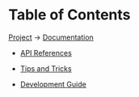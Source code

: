 # Table of Contents
[Project](https://github.com/ksxatompackages/quick-spawn) → [Documentation](.)

* [API References](./api-references)

* [Tips and Tricks](./tips-and-tricks)

* [Development Guide](./development-guide)
